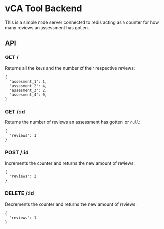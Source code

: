 # vCA Tool Backend

This is a simple node server connected to redis acting as a counter for how many reviews an assessment has gotten.

## API

### GET /

Returns all the keys and the number of their respective reviews:

```
{
  "assesment_1": 1,
  "assesment_2": 4,
  "assesment_3": 2,
  "assesment_4": 0,
}
```

### GET /:id

Returns the number of reviews an assessment has gotten, or `null`:

```
{
  "reviews": 1
}
```

### POST /:id

Increments the counter and returns the new amount of reviews:

```
{
  "reviews": 2
}
```

### DELETE /:id

Decrements the counter and returns the new amount of reviews:

```
{
  "reviews": 1
}
```
